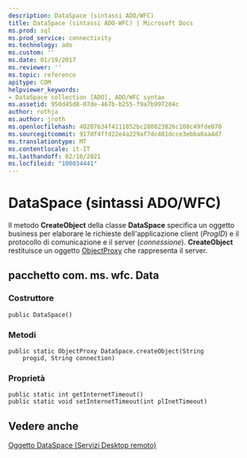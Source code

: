 ```yaml
---
description: DataSpace (sintassi ADO/WFC)
title: DataSpace (sintassi ADO-WFC) | Microsoft Docs
ms.prod: sql
ms.prod_service: connectivity
ms.technology: ado
ms.custom: ''
ms.date: 01/19/2017
ms.reviewer: ''
ms.topic: reference
apitype: COM
helpviewer_keywords:
- DataSpace collection [ADO], ADO/WFC syntax
ms.assetid: 950d45d8-07de-467b-b255-f9a7b997204c
author: rothja
ms.author: jroth
ms.openlocfilehash: 40207634f4111852bc280823826c108c49fde070
ms.sourcegitcommit: 917df4ffd22e4a229af7dc481dcce3ebba0aa4d7
ms.translationtype: MT
ms.contentlocale: it-IT
ms.lasthandoff: 02/10/2021
ms.locfileid: "100034441"
---
```

# <a name="dataspace-ado---wfc-syntax"></a>DataSpace (sintassi ADO/WFC)
Il metodo **CreateObject** della classe **DataSpace** specifica un oggetto business per elaborare le richieste dell'applicazione client (*ProgID*) e il protocollo di comunicazione e il server (*connessione*). **CreateObject** restituisce un oggetto [ObjectProxy](../../../ado/reference/ado-api/objectproxy-ado-wfc-syntax.md) che rappresenta il server.  
  
## <a name="package-commswfcdata"></a>pacchetto com. ms. wfc. Data  
  
### <a name="constructor"></a>Costruttore  
  
```  
public DataSpace()  
```  
  
### <a name="methods"></a>Metodi  
  
```  
public static ObjectProxy DataSpace.createObject(String  
    progid, String connection)  
```  
  
### <a name="properties"></a>Proprietà  
  
```  
public static int getInternetTimeout()  
public static void setInternetTimeout(int plInetTimeout)  
```  
  
## <a name="see-also"></a>Vedere anche  
 [Oggetto DataSpace (Servizi Desktop remoto)](../../../ado/reference/rds-api/dataspace-object-rds.md)
